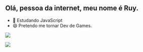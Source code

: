 ## Olá, pessoa da internet, meu nome é Ruy.

- 🌱 Estudando JavaScript
- 😄 Pretendo me tornar Dev de Games. 

<img src="{[BadgeURLHere](https://img.shields.io/badge/JavaScript-323330?style=for-the-badge&logo=javascript&logoColor=F7DF1E)}" />

<p align="start"><a href="#">
    <img src="https://github-readme-stats.vercel.app/api/top-langs/?username=Leckller&layout=compact&theme=aura_dark&count_private=true&hide_border=true&bg_color=0d1117">
</a></p>

